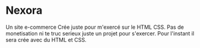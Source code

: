 # Nexora
Un site e-commerce Crée juste pour m'exercé sur le HTML CSS.
Pas de monetisation ni te truc serieux juste un projet pour s'exercer.
Pour l'instant il sera crée avec du HTML et CSS.
